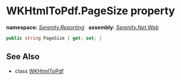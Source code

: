# WKHtmlToPdf.PageSize property
**namespace:** *[Serenity.Reporting](../../README.md#serenity.reporting-namespace)*   **assembly**: *[Serenity.Net.Web](../../README.md)*

```csharp
public string PageSize { get; set; }
```

## See Also

* class [WKHtmlToPdf](../WKHtmlToPdf.md)